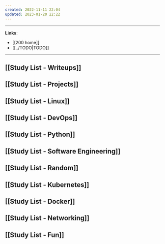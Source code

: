 ```yaml
---
created: 2022-11-11 22:04
updated: 2023-01-20 22:22
---
```

---
**Links**: 
- [[200 home]]
- [[../TODO|TODO]]

---
## [[Study List - Writeups]]
## [[Study List - Projects]]
## [[Study List - Linux]]
## [[Study List - DevOps]]
## [[Study List - Python]]
## [[Study List - Software Engineering]]
## [[Study List - Random]]
## [[Study List - Kubernetes]]
## [[Study List - Docker]]
## [[Study List - Networking]]
## [[Study List - Fun]]